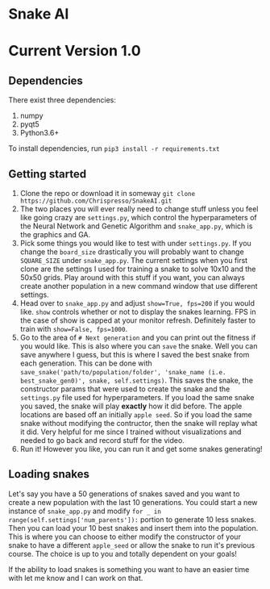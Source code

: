 # Snake AI
# Current Version 1.0
## Dependencies
There exist three dependencies:

1. numpy
2. pyqt5
3. Python3.6+

To install dependencies, run `pip3 install -r requirements.txt`

## Getting started

1. Clone the repo or download it in someway `git clone https://github.com/Chrispresso/SnakeAI.git`
2. The two places you will ever really need to change stuff unless you feel like going crazy are `settings.py`, which control the hyperparameters of the Neural Network and Genetic Algorithm and `snake_app.py`, which is the graphics and GA.
3. Pick some things you would like to test with under `settings.py`. If you change the `board_size` drastically you will probably want to change `SQUARE_SIZE` under `snake_app.py`. The current settings when you first clone are the settings I used for training a snake to solve 10x10 and the 50x50 grids. Play around with this stuff if you want, you can always create another population in a new command window that use different settings. 
4. Head over to `snake_app.py` and adjust `show=True, fps=200` if you would like. `show` controls whether or not to display the snakes learning. FPS in the case of show is capped at your monitor refresh. Definitely faster to train with `show=False, fps=1000`.
5. Go to the area of `# Next generation` and you can print out the fitness if you would like. This is also where you can `save` the snake. Well you can save anywhere I guess, but this is where I saved the best snake from each generation. This can be done with `save_snake('path/to/population/folder', 'snake_name (i.e. best_snake_gen0)', snake, self.settings)`. This saves the snake, the constructor params that were used to create the snake and the `settings.py` file used for hyperparameters. If you load the same snake you saved, the snake will play **exactly** how it did before. The apple locations are based off an initially `apple seed`. So if you load the same snake without modifying the contructor, then the snake will replay what it did. Very helpful for me since I trained without visualizations and needed to go back and record stuff for the video.
6. Run it! However you like, you can run it and get some snakes generating!

## Loading snakes
Let's say you have a 50 generations of snakes saved and you want to create a new population with the last 10 generations. You could start a new instance of `snake_app.py` and modify `for _ in range(self.settings['num_parents']):` portion to generate 10 less snakes. Then you can load your 10 best snakes and insert them into the population. This is where you can choose to either modify the constructor of your snake to have a different `apple_seed` or allow the snake to run it's previous course. The choice is up to you and totally dependent on your goals!

If the ability to load snakes is something you want to have an easier time with let me know and I can work on that.
